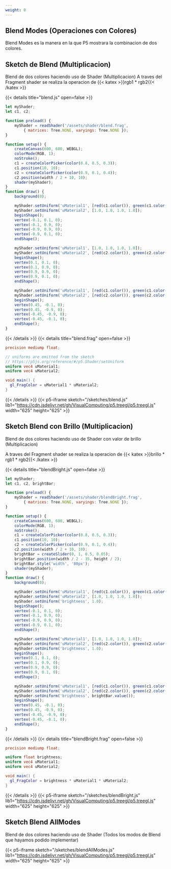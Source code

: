 ```yaml
---
weight: 0
---
```


## Blend Modes (Operaciones con Colores)


Blend Modes es la manera en la que P5 mostrara la combinacion de dos colores.

## Sketch de Blend (Multiplicacion)

Blend de dos colores haciendo uso de Shader (Multiplicacion)
A traves del Fragment shader se realiza la operacion de {{< katex >}}rgb1 * rgb2{{< /katex >}}

{{< details title="blend.js" open=false >}}
```js
let myShader;
let c1, c2;

function preload() {
    myShader = readShader('/assets/shader/blend.frag',
        { matrices: Tree.NONE, varyings: Tree.NONE });
}

function setup() {
    createCanvas(600, 600, WEBGL);
    colorMode(RGB, 1);
    noStroke();
    c1 = createColorPicker(color(0.8, 0.5, 0.3));
    c1.position(10, 10);
    c2 = createColorPicker(color(0.9, 0.1, 0.4));
    c2.position(width / 2 + 10, 10);
    shader(myShader);
}
function draw() {
    background(0);

    myShader.setUniform('uMaterial1', [red(c1.color()), green(c1.color()), blue(c1.color()), 1.0]);
    myShader.setUniform('uMaterial2', [1.0, 1.0, 1.0, 1.0]);
    beginShape();
    vertex(-0.1, 0.1, 0);
    vertex(-0.1, 0.9, 0);
    vertex(-0.9, 0.9, 0);
    vertex(-0.9, 0.1, 0);
    endShape();

    myShader.setUniform('uMaterial1', [1.0, 1.0, 1.0, 1.0]);
    myShader.setUniform('uMaterial2', [red(c2.color()), green(c2.color()), blue(c2.color()), 1.0]);
    beginShape();
    vertex(0.1, 0.1, 0);
    vertex(0.1, 0.9, 0);
    vertex(0.9, 0.9, 0);
    vertex(0.9, 0.1, 0);
    endShape();

    myShader.setUniform('uMaterial1', [red(c1.color()), green(c1.color()), blue(c1.color()), 1.0]);
    myShader.setUniform('uMaterial2', [red(c2.color()), green(c2.color()), blue(c2.color()), 1.0]);
    beginShape();
    vertex(0.45, -0.1, 0);
    vertex(0.45, -0.9, 0);
    vertex(-0.45, -0.9, 0);
    vertex(-0.45, -0.1, 0);
    endShape();
}
```
{{< /details >}}
{{< details title="blend.frag" open=false >}}
```GLSL
precision mediump float;

// uniforms are emitted from the sketch
// https://p5js.org/reference/#/p5.Shader/setUniform
uniform vec4 uMaterial1;
uniform vec4 uMaterial2;

void main() {
  gl_FragColor = uMaterial1 * uMaterial2;
}
```
{{< /details >}}
{{< p5-iframe sketch="/sketches/blend.js" lib1="https://cdn.jsdelivr.net/gh/VisualComputing/p5.treegl/p5.treegl.js" width="625" height="625" >}}

## Sketch Blend con Brillo (Multiplicacion)

Blend de dos colores haciendo uso de Shader con valor de brillo (Multiplicacion)

A traves del Fragment shader se realiza la operacion de {{< katex >}}brillo * rgb1 * rgb2{{< /katex >}}

{{< details title="blendBright.js" open=false >}}
```js
let myShader;
let c1, c2, brightBar;

function preload() {
    myShader = readShader('/assets/shader/blendBright.frag',
        { matrices: Tree.NONE, varyings: Tree.NONE });
}

function setup() {
    createCanvas(600, 600, WEBGL);
    colorMode(RGB, 1);
    noStroke();
    c1 = createColorPicker(color(0.8, 0.5, 0.3));
    c1.position(10, 10);
    c2 = createColorPicker(color(0.9, 0.1, 0.4));
    c2.position(width / 2 + 10, 10);
    brightBar = createSlider(0, 1, 0.5, 0.05);
    brightBar.position(width / 2 - 35, height / 2);
    brightBar.style('width', '80px');
    shader(myShader);
}
function draw() {
    background(0);

    myShader.setUniform('uMaterial1', [red(c1.color()), green(c1.color()), blue(c1.color()), 1.0]);
    myShader.setUniform('uMaterial2', [1.0, 1.0, 1.0, 1.0]);
    myShader.setUniform('brightness', 1.0);
    beginShape();
    vertex(-0.1, 0.1, 0);
    vertex(-0.1, 0.9, 0);
    vertex(-0.9, 0.9, 0);
    vertex(-0.9, 0.1, 0);
    endShape();

    myShader.setUniform('uMaterial1', [1.0, 1.0, 1.0, 1.0]);
    myShader.setUniform('uMaterial2', [red(c2.color()), green(c2.color()), blue(c2.color()), 1.0]);
    myShader.setUniform('brightness', 1.0);
    beginShape();
    vertex(0.1, 0.1, 0);
    vertex(0.1, 0.9, 0);
    vertex(0.9, 0.9, 0);
    vertex(0.9, 0.1, 0);
    endShape();

    myShader.setUniform('uMaterial1', [red(c1.color()), green(c1.color()), blue(c1.color()), 1.0]);
    myShader.setUniform('uMaterial2', [red(c2.color()), green(c2.color()), blue(c2.color()), 1.0]);
    myShader.setUniform('brightness', brightBar.value());
    beginShape();
    vertex(0.45, -0.1, 0);
    vertex(0.45, -0.9, 0);
    vertex(-0.45, -0.9, 0);
    vertex(-0.45, -0.1, 0);
    endShape();
}
```
{{< /details >}}
{{< details title="blendBright.frag" open=false >}}
```GLSL
precision mediump float;

uniform float brightness;
uniform vec4 uMaterial1;
uniform vec4 uMaterial2;

void main() {
  gl_FragColor = brightness * uMaterial1 * uMaterial2;
}
```
{{< /details >}}
{{< p5-iframe sketch="/sketches/blendBright.js" lib1="https://cdn.jsdelivr.net/gh/VisualComputing/p5.treegl/p5.treegl.js" width="625" height="625" >}}

## Sketch Blend AllModes

Blend de dos colores haciendo uso de Shader (Todos los modos de Blend que hayamos podido implementar)

{{< p5-iframe sketch="/sketches/blendAllModes.js" lib1="https://cdn.jsdelivr.net/gh/VisualComputing/p5.treegl/p5.treegl.js" width="625" height="625" >}}